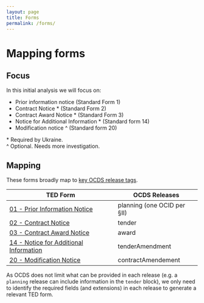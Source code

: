 ```yaml
---
layout: page
title: Forms
permalink: /forms/
---
```


# Mapping forms

## Focus

In this initial analysis we will focus on:

* Prior information notice (Standard Form 1)
* Contract Notice *  (Standard Form 2)
* Contract Award Notice * (Standard Form 3)
* Notice for Additional Information * (Standard form 14)
* Modification notice ^ (Standard form 20)

\* Required by Ukraine. 
<br>^ Optional. Needs more investigation. 

## Mapping

These forms broadly map to [key OCDS release tags](http://ocds.open-contracting.org/standard/r/1__0__0/en/schema/codelists/#release-tag).

| TED Form | OCDS Releases |
|----------|---------------|
| [01 - Prior Information Notice](http://simap.ted.europa.eu/documents/10184/99173/EN_F01.pdf) | planning (one OCID per §II)|
| [02 - Contract Notice](http://simap.ted.europa.eu/documents/10184/99173/EN_F02.pdf) | tender |
| [03 - Contract Award Notice](http://simap.ted.europa.eu/documents/10184/99173/EN_F03.pdf) | award | 
| [14 - Notice for Additional Information](http://simap.ted.europa.eu/documents/10184/99173/EN_F14.pdf) | tenderAmendment |
| [20 - Modification Notice](http://simap.ted.europa.eu/documents/10184/99173/EN_F20.pdf) | contractAmendement |


As OCDS does not limit what can be provided in each release (e.g. a ```planning``` release can include information in the ```tender``` block), we only need to identify the required fields (and extensions) in each release to generate a relevant TED form. 

